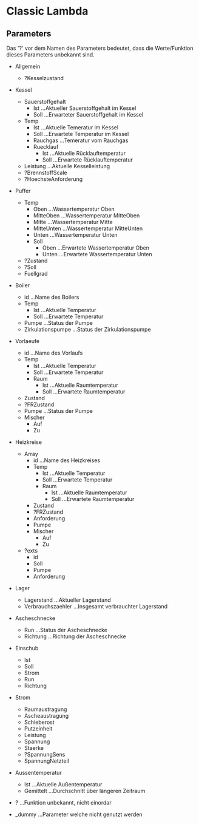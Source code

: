 # Classic Lambda
## Parameters

Das '?' vor dem Namen des Parameters bedeutet, dass die Werte/Funktion dieses Parameters unbekannt sind.

- Allgemein
  - ?Kesselzustand

- Kessel
  - Sauerstoffgehalt
    - Ist ...Aktueller Sauerstoffgehalt im Kessel
    - Soll ...Erwarteter Sauerstoffgehalt im Kessel
  - Temp 
    - Ist ...Aktuelle Temeratur im Kessel
    - Soll ...Erwartete Temperatur im Kessel
    - Rauchgas ...Temeratur vom Rauchgas
    - Ruecklauf
      - Ist ...Aktuelle Rücklauftemperatur
      - Soll ...Erwartete Rücklauftemperatur
  - Leistung ...Aktuelle Kesselleistung
  - ?BrennstoffScale
  - ?HoechsteAnforderung 
- Puffer
  - Temp
    - Oben ...Wassertemperatur Oben
    - MitteOben ...Wassertemperatur MitteOben
    - Mitte ...Wassertemperatur Mitte
    - MitteUnten ...Wassertemperatur MitteUnten
    - Unten ...Wassertemperatur Unten
    - Soll
      - Oben ...Erwartete Wassertemperatur Oben
      - Unten ...Erwartete Wassertemperatur Unten
  - ?Zustand
  - ?Soll
  - Fuellgrad
- Boiler
  - id ...Name des Boilers
  - Temp 
    - Ist ...Aktuelle Temperatur
    - Soll ...Erwartete Temperatur
  - Pumpe ...Status der Pumpe
  - Zirkulationspumpe ...Status der Zirkulationspumpe
- Vorlaeufe
  - id ...Name des Vorlaufs
  - Temp
    - Ist ...Aktuelle Temperatur
    - Soll ...Erwartete Temperatur
    - Raum
      - Ist ...Aktuelle Raumtemperatur
      - Soll ...Erwartete Raumtemperatur
  - Zustand
  - ?FRZustand
  - Pumpe ...Status der Pumpe
  - Mischer
    - Auf
    - Zu
- Heizkreise
  - Array
    - id ...Name des Heizkreises
    - Temp
      - Ist ...Aktuelle Temperatur
      - Soll ...Erwartete Temperatur
      - Raum
        - Ist ...Aktuelle Raumtemperatur
        - Soll ...Erwartete Raumtemperatur
    - Zustand
    - ?FRZustand
    - Anforderung
    - Pumpe
    - Mischer
      - Auf
      - Zu
  - ?exts
    - id
    - Soll
    - Pumpe
    - Anforderung
- Lager
  - Lagerstand ...Aktueller Lagerstand
  - Verbrauchszaehler ...Insgesamt verbrauchter Lagerstand
- Ascheschnecke
  - Run ...Status der Ascheschnecke
  - Richtung ...Richtung der Ascheschnecke
- Einschub
  - Ist
  - Soll
  - Strom
  - Run
  - Richtung
- Strom
  - Raumaustragung
  - Ascheaustragung
  - Schieberost
  - Putzeinheit
  - Leistung
  - Spannung
  - Staerke
  - ?SpannungSens
  - SpannungNetzteil
- Aussentemperatur
  - Ist ...Aktuelle Außentemperatur
  - Gemittelt ...Durchschnitt über längeren Zeitraum
- ? ...Funktion unbekannt, nicht einordar
- _dummy ...Parameter welche nicht genutzt werden
